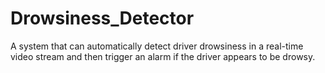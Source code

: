 # Drowsiness_Detector
A system that can automatically detect driver drowsiness in a real-time video stream and then trigger an alarm if the driver appears to be drowsy.
